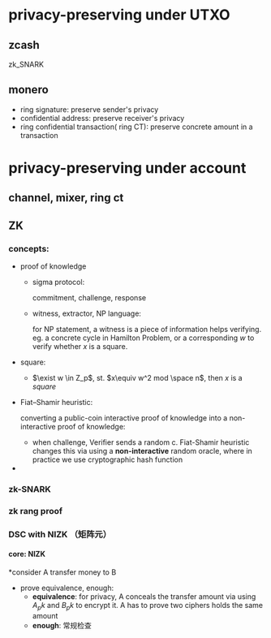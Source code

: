 # privacy-preserving under UTXO

## zcash

zk_SNARK

## monero

- ring signature: preserve sender's privacy
- confidential address: preserve receiver's privacy
- ring confidential transaction( ring CT): preserve concrete amount in a transaction



# privacy-preserving under account

## channel, mixer, ring ct

## ZK

### concepts:

- proof of knowledge

  - sigma protocol:

     commitment, challenge, response

  - witness, extractor, NP language: 

    for NP statement, a witness is a  piece of information helps verifying. eg. a concrete cycle in Hamilton Problem, or a corresponding $w$ to verify whether $x$ is a square.

- square:

  - $\exist w \in Z_p$, st. $x\equiv w^2 mod	\space n$, then $x$ is a *square*

- Fiat–Shamir heuristic:

  converting a public-coin interactive proof of knowledge into a non-interactive proof of knowledge:

  - when challenge, Verifier sends a random c. Fiat-Shamir heuristic changes this via using a **non-interactive** random oracle, where in practice we use cryptographic hash function

- 

### zk-SNARK

### zk rang proof

### DSC with NIZK （矩阵元）

#### core: NIZK

*consider A transfer money to B

- prove equivalence, enough:
  - **equivalence**: for privacy, A conceals the transfer amount via using $A_pk$ and $B_pk$ to encrypt it. A has to prove two ciphers holds the same amount
  - **enough**: 常规检查